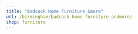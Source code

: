 ```yaml
---
title: "Badcock Home Furniture &more"
url: /birmingham/badcock-home-furniture-andmore/
shop: furniture
---
```

